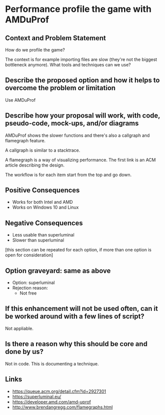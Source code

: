 # Performance profile the game with AMDuProf

## Context and Problem Statement

How do we profile the game?

The context is for example importing files are slow (they're not the biggest bottleneck anymore). What tools and techniques can we use?

## Describe the proposed option and how it helps to overcome the problem or limitation

Use AMDuProf

## Describe how your proposal will work, with code, pseudo-code, mock-ups, and/or diagrams

AMDuProf shows the slower functions and there's also a callgraph and flamegraph feature.

A callgraph is similar to a stacktrace.

A flamegraph is a way of visualizing performance. The first link is an ACM article describing the design.

The workflow is for each item start from the top and go down.

## Positive Consequences <!-- optional -->

- Works for both Intel and AMD
- Works on Windows 10 and Linux

## Negative Consequences <!-- optional -->

- Less usable than superluminal
- Slower than superluminal

[this section can be repeated for each option, if more than one option is open for consideration]

## Option graveyard: same as above

* Option: superluminal
* Rejection reason: 
    * Not free

## If this enhancement will not be used often, can it be worked around with a few lines of script?

Not appliable.

## Is there a reason why this should be core and done by us?

Not in code. This is documenting a technique.

## Links <!-- optional -->

- https://queue.acm.org/detail.cfm?id=2927301
- https://superluminal.eu/
- https://developer.amd.com/amd-uprof
- http://www.brendangregg.com/flamegraphs.html
